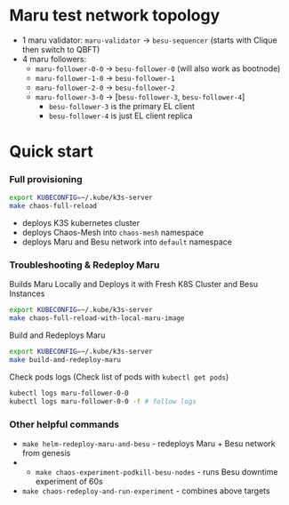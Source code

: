 
# Maru test network topology

- 1 maru validator: `maru-validator` -> `besu-sequencer` (starts with Clique then switch to QBFT)
- 4 maru followers:
  - `maru-follower-0-0` -> `besu-follower-0` (will also work as bootnode)
  - `maru-follower-1-0` -> `besu-follower-1`
  - `maru-follower-2-0` -> `besu-follower-2`
  - `maru-follower-3-0` -> [`besu-follower-3`, `besu-follower-4`]
     - `besu-follower-3` is the primary EL client
     - `besu-follower-4` is just EL client replica

# Quick start

### Full provisioning

```bash
export KUBECONFIG=~/.kube/k3s-server
make chaos-full-reload
```

- deploys K3S kubernetes cluster
- deploys Chaos-Mesh into `chaos-mesh` namespace
- deploys Maru and Besu network into `default` namespace

### Troubleshooting & Redeploy Maru

Builds Maru Locally and Deploys it with Fresh K8S Cluster and Besu Instances
```bash
export KUBECONFIG=~/.kube/k3s-server
make chaos-full-reload-with-local-maru-image
```

Build and Redeploys Maru
```bash
export KUBECONFIG=~/.kube/k3s-server
make build-and-redeploy-maru
```

Check pods logs (Check list of pods with `kubectl get pods`)
```bash
kubectl logs maru-follower-0-0
kubectl logs maru-follower-0-0 -f # follow logs
```

### Other helpful commands

- `make helm-redeploy-maru-and-besu` - redeploys Maru + Besu network from genesis
- - `make chaos-experiment-podkill-besu-nodes` - runs Besu downtime experiment of 60s
- `make chaos-redeploy-and-run-experiment` - combines above targets


